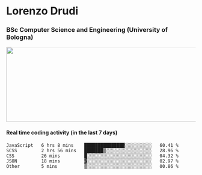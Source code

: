 # Lorenzo Drudi
### BSc Computer Science and Engineering (University of Bologna)

<img src="https://github-readme-stats.vercel.app/api?username=LorenzoDrudi&count_private=true&show_icons=true&theme=gruvbox" height=200px width=550px>

<!---Use wakatime plugins to track the coding time--->
#### Real time coding activity (in the last 7 days)
<!--START_SECTION:waka-->

```text
JavaScript   6 hrs 8 mins    ███████████████░░░░░░░░░░   60.41 %
SCSS         2 hrs 56 mins   ███████▒░░░░░░░░░░░░░░░░░   28.96 %
CSS          26 mins         █░░░░░░░░░░░░░░░░░░░░░░░░   04.32 %
JSON         18 mins         ▓░░░░░░░░░░░░░░░░░░░░░░░░   02.97 %
Other        5 mins          ▒░░░░░░░░░░░░░░░░░░░░░░░░   00.86 %
```

<!--END_SECTION:waka-->
